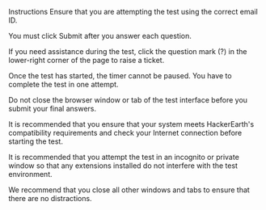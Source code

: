 Instructions
Ensure that you are attempting the test using the correct email ID.

You must click Submit after you answer each question.

If you need assistance during the test, click the question mark (?) in the lower-right corner of the page to raise a ticket.

Once the test has started, the timer cannot be paused. You have to complete the test in one attempt.

Do not close the browser window or tab of the test interface before you submit your final answers.

It is recommended that you ensure that your system meets HackerEarth's compatibility requirements and check your Internet connection before starting the test.

It is recommended that you attempt the test in an incognito or private window so that any extensions installed do not interfere with the test environment.

We recommend that you close all other windows and tabs to ensure that there are no distractions.
